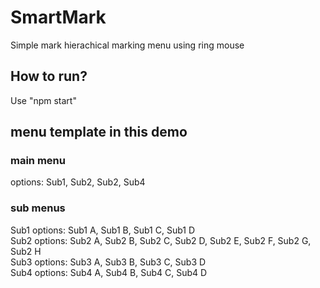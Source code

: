 # SmartMark
Simple mark hierachical marking menu using ring mouse
## How to run?
Use "npm start"
## menu template in this demo
### main menu
options: Sub1, Sub2, Sub2, Sub4
### sub menus
Sub1 options: Sub1 A, Sub1 B, Sub1 C, Sub1 D  
Sub2 options: Sub2 A, Sub2 B, Sub2 C, Sub2 D, Sub2 E, Sub2 F, Sub2 G, Sub2 H  
Sub3 options: Sub3 A, Sub3 B, Sub3 C, Sub3 D  
Sub4 options: Sub4 A, Sub4 B, Sub4 C, Sub4 D  
